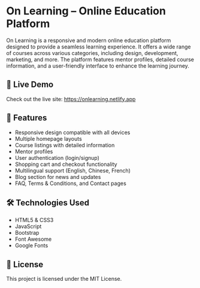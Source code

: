 # On Learning – Online Education Platform

On Learning is a responsive and modern online education platform designed to provide a seamless learning experience. It offers a wide range of courses across various categories, including design, development, marketing, and more. The platform features mentor profiles, detailed course information, and a user-friendly interface to enhance the learning journey.

## 🚀 Live Demo
Check out the live site: https://onlearning.netlify.app

## 🧰 Features
- Responsive design compatible with all devices
- Multiple homepage layouts
- Course listings with detailed information
- Mentor profiles
- User authentication (login/signup)
- Shopping cart and checkout functionality
- Multilingual support (English, Chinese, French)
- Blog section for news and updates
- FAQ, Terms & Conditions, and Contact pages

## 🛠️ Technologies Used
- HTML5 & CSS3
- JavaScript
- Bootstrap
- Font Awesome
- Google Fonts

## 📄 License
This project is licensed under the MIT License.
